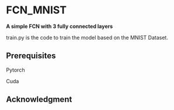 # FCN_MNIST
**A simple FCN with 3 fully connected layers**

train.py is the code to train the model based on the MNIST Dataset.

## Prerequisites

Pytorch

Cuda

## Acknowledgment
